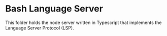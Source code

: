 # Bash Language Server

This folder holds the node server written in Typescript that implements the Language Server Protocol (LSP).
